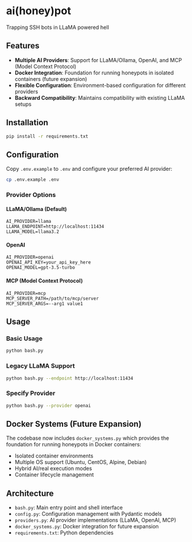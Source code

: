 # ai(honey)pot

Trapping SSH bots in LLaMA powered hell

## Features

- **Multiple AI Providers**: Support for LLaMA/Ollama, OpenAI, and MCP (Model Context Protocol)
- **Docker Integration**: Foundation for running honeypots in isolated containers (future expansion)
- **Flexible Configuration**: Environment-based configuration for different providers
- **Backward Compatibility**: Maintains compatibility with existing LLaMA setups

## Installation

```bash
pip install -r requirements.txt
```

## Configuration

Copy `.env.example` to `.env` and configure your preferred AI provider:

```bash
cp .env.example .env
```

### Provider Options

#### LLaMA/Ollama (Default)
```env
AI_PROVIDER=llama
LLAMA_ENDPOINT=http://localhost:11434
LLAMA_MODEL=llama3.2
```

#### OpenAI
```env
AI_PROVIDER=openai
OPENAI_API_KEY=your_api_key_here
OPENAI_MODEL=gpt-3.5-turbo
```

#### MCP (Model Context Protocol)
```env
AI_PROVIDER=mcp
MCP_SERVER_PATH=/path/to/mcp/server
MCP_SERVER_ARGS=--arg1 value1
```

## Usage

### Basic Usage
```bash
python bash.py
```

### Legacy LLaMA Support
```bash
python bash.py --endpoint http://localhost:11434
```

### Specify Provider
```bash
python bash.py --provider openai
```

## Docker Systems (Future Expansion)

The codebase now includes `docker_systems.py` which provides the foundation for running honeypots in Docker containers:

- Isolated container environments
- Multiple OS support (Ubuntu, CentOS, Alpine, Debian)
- Hybrid AI/real execution modes
- Container lifecycle management

## Architecture

- `bash.py`: Main entry point and shell interface
- `config.py`: Configuration management with Pydantic models
- `providers.py`: AI provider implementations (LLaMA, OpenAI, MCP)
- `docker_systems.py`: Docker integration for future expansion
- `requirements.txt`: Python dependencies
